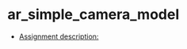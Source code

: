 # ar_simple_camera_model

- [Assignment description:](https://github.com/eraldoribeiro/ar_simple_camera_model/blob/main/ar_simple.ipynb)
   
